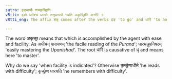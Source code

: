 ```yaml
---
sutra: इङ्धार्योः शत्रकृच्छ्रिणि
vRtti: इङो धारेश्च धात्वोः शतृप्रत्ययो भवति अकृच्छ्रिणि कर्त्तरि ॥
vRtti_eng: The affix शतृ comes after the verbs इङ् 'to go' and धारि 'to hold' in denoting that the agent does the action without trouble.

---
```

The word अकृच्छ्र means that which is accomplished by the agent with ease and facility. As अधीयन् पारायणम् 'the facile reading of the _Purana_'; धारयन्नुपनिषदम् 'easily mastering the _Upanishad_'. The root धारि is causative of धृ and means here 'to master'.
 
Why do we say 'when facility is indicated'? Otherwise कृच्छ्रेणाधीते 'he reads with difficulty'; कृच्छ्रेण धारयति 'he remembers with difficulty'.